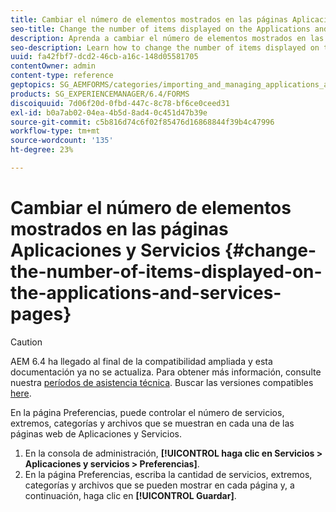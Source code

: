 ```yaml
---
title: Cambiar el número de elementos mostrados en las páginas Aplicaciones y Servicios
seo-title: Change the number of items displayed on the Applications and Services pages
description: Aprenda a cambiar el número de elementos mostrados en las páginas Aplicaciones y Servicios.
seo-description: Learn how to change the number of items displayed on the Applications and Services pages.
uuid: fa42fbf7-dcd2-46cb-a16c-148d05581705
contentOwner: admin
content-type: reference
geptopics: SG_AEMFORMS/categories/importing_and_managing_applications_and_archives
products: SG_EXPERIENCEMANAGER/6.4/FORMS
discoiquuid: 7d06f20d-0fbd-447c-8c78-bf6ce0ceed31
exl-id: b0a7ab02-04ea-4b5d-8ad4-0c451d47b39e
source-git-commit: c5b816d74c6f02f85476d16868844f39b4c47996
workflow-type: tm+mt
source-wordcount: '135'
ht-degree: 23%

---
```


# Cambiar el número de elementos mostrados en las páginas Aplicaciones y Servicios {#change-the-number-of-items-displayed-on-the-applications-and-services-pages}

>[!CAUTION]
>
>AEM 6.4 ha llegado al final de la compatibilidad ampliada y esta documentación ya no se actualiza. Para obtener más información, consulte nuestra [períodos de asistencia técnica](https://helpx.adobe.com/es/support/programs/eol-matrix.html). Buscar las versiones compatibles [here](https://experienceleague.adobe.com/docs/).

En la página Preferencias, puede controlar el número de servicios, extremos, categorías y archivos que se muestran en cada una de las páginas web de Aplicaciones y Servicios.

1. En la consola de administración, **[!UICONTROL haga clic en Servicios > Aplicaciones y servicios > Preferencias]**.
1. En la página Preferencias, escriba la cantidad de servicios, extremos, categorías y archivos que se pueden mostrar en cada página y, a continuación, haga clic en **[!UICONTROL Guardar]**.
